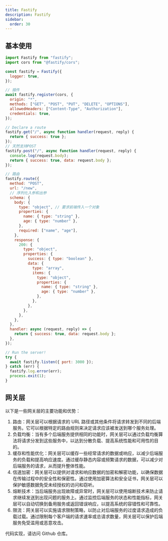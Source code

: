```yaml
---
title: Fastify
description: Fastify
sidebar:
  order: 30
---
```


## 基本使用

```js
import Fastify from "fastify";
import cors from "@fastify/cors";

const fastify = Fastify({
  logger: true,
});

// 插件
await fastify.register(cors, {
  origin: "*",
  methods: ["GET", "POST", "PUT", "DELETE", "OPTIONS"],
  allowedHeaders: ["Content-Type", "Authorization"],
  credentials: true,
});

// Declare a route
fastify.get("/", async function handler(request, reply) {
  return { success: true };
});
// 天然支持POST
fastify.post("/", async function handler(request, reply) {
  console.log(request.body);
  return { success: true, data: request.body };
});

// 路由
fastify.route({
  method: "POST",
  url: "/new",
  // 序列化入参和出参
  schema: {
    body: {
      type: "object", // 要求前端传入一个对象
      properties: {
        name: { type: "string" },
        age: { type: "number" },
      },
      required: ["name", "age"],
    },
    response: {
      200: {
        type: "object",
        properties: {
          success: { type: "boolean" },
          data: {
            type: "array",
            items: {
              type: "object",
              properties: {
                name: { type: "string" },
                age: { type: "number" },
              },
            },
          },
        },
      },
    },
  },
  handler: async (request, reply) => {
    return { success: true, data: request.body };
  },
});

// Run the server!
try {
  await fastify.listen({ port: 3000 });
} catch (err) {
  fastify.log.error(err);
  process.exit(1);
}
```

## 网关层

以下是一些网关层的主要功能和优势：

1.  路由：网关层可以根据请求的 URL 路径或其他条件将请求转发到不同的后端服务。它可以根据特定的路由规则来决定请求应该被发送到哪个服务处理。
2.  负载均衡：当有多个后端服务提供相同的功能时，网关层可以通过负载均衡算法将请求分发到这些服务中，以达到分散负载、提高系统性能和可用性的目的。
3.  缓存和性能优化：网关层可以缓存一些经常请求的数据或响应，以减少后端服务的负载和提高响应速度。通过缓存静态内容或频繁请求的数据，可以减少对后端服务的请求，从而提升整体性能。
4.  信道加密：网关层可以提供对请求和响应数据的加密和解密功能，以确保数据在传输过程中的安全性和保密性。通过使用加密算法和安全证书，网关层可以保护敏感数据免受未经授权的访问和窃听。
5.  熔断技术：当后端服务出现故障或异常时，网关层可以使用熔断技术来防止请求继续发送到出现问题的服务上。通过监控后端服务的状态和性能指标，网关层可以自动切换到备用服务或返回错误响应，以提高系统的容错性和可靠性。
6.  限流：网关层可以实施请求限制策略，以防止对后端服务的过度请求造成的负载过载。通过限制每个客户端的请求速率或总请求数量，网关层可以保护后端服务免受滥用或恶意攻击。

代码实现，请访问 Github 仓库。
